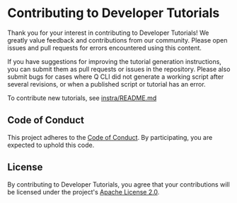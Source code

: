 # Contributing to Developer Tutorials

Thank you for your interest in contributing to Developer Tutorials! We greatly value feedback and contributions from our community. Please open issues and pull requests for errors encountered using this content.

If you have suggestions for improving the tutorial generation instructions, you can submit them as pull requests or issues in the repository. Please also submit bugs for cases where Q CLI did not generate a working script after several revisions, or when a published script or tutorial has an error.

To contribute new tutorials, see [instra/README.md](instra/README.md)

## Code of Conduct

This project adheres to the [Code of Conduct](CODE_OF_CONDUCT.md). By participating, you are expected to uphold this code.

## License

By contributing to Developer Tutorials, you agree that your contributions will be licensed under the project's [Apache License 2.0](LICENSE).
